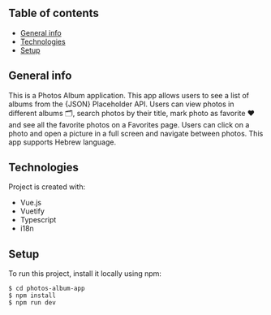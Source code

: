 ## Table of contents

- [General info](#general-info)
- [Technologies](#technologies)
- [Setup](#setup)

## General info

This is a Photos Album application. This app allows users to see a list of albums from the
{JSON} Placeholder API. Users can view photos in different albums :card_index_dividers:,
search photos by their title, mark photo as favorite :heart: and see all the favorite photos 
on a Favorites page. Users can click on a photo and open a picture in a full screen and
navigate between photos. This app supports Hebrew language.

## Technologies

Project is created with:

- Vue.js
- Vuetify
- Typescript
- i18n

## Setup

To run this project, install it locally using npm:

```
$ cd photos-album-app
$ npm install
$ npm run dev

```
